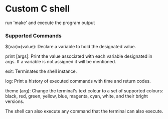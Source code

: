 # Custom C shell

run 'make' and execute the program output



### Supported Commands

$(var)=(value): Declare a variable to hold the designated value.

print [args]: Print the value associated with each variable designated in args. If a variable is not assigned it will be mentioned.

exit: Terminates the shell instance.

log: Print a history of executed commands with time and return codes.

theme (arg): Change the terminal's text colour to a set of supported colours: black, red, green, yellow, blue, magenta, cyan, white, and their bright versions.

The shell can also execute any command that the terminal can also execute.



